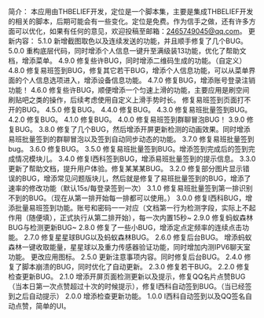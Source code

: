 简介：
  本应用由THBELIEF开发，定位是一个脚本集，主要是集成THBELIEF开发的相关的脚本，后期可能会有一些变化。定位是免费。作为信手之做，还有许多方面可以优化，如果有任何的意见，欢迎投稿至邮箱：2465749045@qq.com。
更新内容：
5.1.0
  新增截图取色以及连续发送的功能，并且顺手修复了几个BUG。
5.0.0
  重构底层代码，同时增添个人信息一键升至满级装13功能，优化了帮助文档，增添菜单。
4.9.0 
  修复些许BUG，同时增添二维码生成的功能。（自定义）
4.8.0
  修复易班签到BUG，修复其它若干BUG，增添个人信息功能，可以从菜单界面的个人信息选项进入，增添设备信息功能。
4.7.0
  修复BUG，增添账号登录注销功能！
4.6.0
  修复些许BUG，顺便增添一个匀速上滑的功能，主要应用是刷空间刷贴吧之类的操作，后续考虑使用自定义上滑手势时长。
  修复易班签到页面打不开的BUG。
4.5.0
  修复BUG。
4.4.0
  修复BUG。
4.3.0
  修复易班批量签到BUG。
4.2.0
  修复BUG。
4.1.0
  修复BUG。
4.0.0
  修复易班签到群聊冒泡BUG！
3.9.0
  修复BUG。
3.8.0
  修复了几个BUG，然后增添开屏更新检测的动画效果。同时增添易班批量签到的群聊冒泡以及签到自动同步动态的功能。
3.7.0
  修复易班批量签到bug。
3.6.0
  修复BUG。
3.5.0
  修复易班批量签到BUG。增添签到完成后的签到完成情况模块儿。
3.4.0 
  修复I西科签到BUG，增添易班批量签到的提示信息。
3.3.0
  更新了帮助文档，提升用户体验。修复某某某BUG。
3.2.0 
  修复部分图片显示错误的BUG，增添常见问题版块儿，然后就是修复了易班批量签到的BUG，增添了速率的修改功能（默认15s/每登录签到一次）
3.1.0 
  修复易班批量签到第一排识别不到的BUG。（现在从第一排开始每一排都可以使用。）
3.0.0
  修复I西科BUG，增添批量易班签到功能。账号和密码一一对应（文档第一行为检测字段，实际上不起作用（随便填），正式执行从第二排开始），每一次内置15秒~
2.9.0
  修复蚂蚁森林BUG与检测更新BUG~
2.8.0
  修复了一些小BUG，增添定点定频率的连续点击功能。
2.7.0
  修复星星球BUG以及蚂蚁森林BUG。
2.6.0
  修复后台BUG。
  增添蚂蚁森林一键收取能量，星星球以及重力传感器验证功能，同时增加内测IPV6聊天室功能。
  更改应用图标。
2.5.0
  更新注意事项内容。同时修复后台BUG。
2.4.0
  修复了脚本崩溃的BUG，同时优化了自动更新。
2.3.0
  修复若干BUG。
2.2.0
  修复检查更新BUG。
2.1.0
  增添开屏页面检测更新以及提示，修复QQ名片点赞BUG（当本日第一次点赞超过十次的时候提示），修复I西科自动签到BUG。（当已经签到之后自动提示）
2.0.0 
  增添检查更新功能。
1.0.0 
  I西科自动签到以及QQ签名自动点赞，简单的UI。
